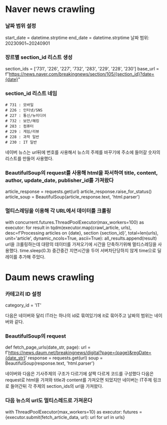 # Naver news crawling

### 날짜 범위 설정
start_date = datetime.strptime
end_date = datetime.strptime
날짜 범위: 20230901~20240901

### 장르별 section_id 리스트 생성
section_ids = ['731', '226', '227', '732', '283', '229', '228', '230']
base_url = f"https://news.naver.com/breakingnews/section/105/{section_id}?date={date}"

### section_id 리스트 네임
    # 731 : 모바일 
    # 226 : 인터넷/SNS 
    # 227 : 통신/뉴미디어 
    # 732 : 보안/해킹 
    # 283 : 컴퓨터 
    # 229 : 게임/리뷰 
    # 228 : 과학 일반 
    # 230 : IT 일반
네이버 뉴스는 url뒤에 번호를 사용해서 뉴스의 주제를 바꾸기에 주소에 들어갈 숫자의 리스트를 만들어 사용했다.


### BeautifulSoup의 request를 사용해 html을 파서하여 title, content, author, update_date, publisher_id를 가져왔다
article_response = requests.get(url)
        article_response.raise_for_status()
        article_soup = BeautifulSoup(article_response.text, 'html.parser')

### 멀티스레딩을 이용해 각 URL에서 데이터를 크롤링
with concurrent.futures.ThreadPoolExecutor(max_workers=100) as executor:
  for result in tqdm(executor.map(crawl_article, urls), desc=f'Processing articles on {date}, section {section_id}', total=len(urls), unit='article', dynamic_ncols=True, ascii=True):
                all_results.append(result)
url을 크롤링하는데 대량의 데이터를 가져오기에 시간을 단축하기위해 멀티스레딩을 사용했다.
time.sleep(0.3)
중간중간 지연시간을 두어 서버차단당하지 않게 time으로 딜레이를 추가해 주었다.

# Daum news crawling

### 카테고리 ID 설정
category_id = 'IT'

다음은 네이버와 달리 IT라는 하나의 id로 묶여있기에 it로 묶어주고 
날짜의 범위는 네이버와 같다.

###  BeautifulSoup의 request
def fetch_page_urls(date_str, page):
    url = f'https://news.daum.net/breakingnews/digital?page={page}&regDate={date_str}'
    response = requests.get(url)
soup = BeautifulSoup(response.text, 'html.parser')

네이버와 다음은 기사주제의 구조가 다르기에 살짝 다르게 코드를 구성했다 
다음은 request로  html을 가져와 title과 content를 가져오면 되었지만
네이버는 IT주제 링크로 들어간뒤 각 주제의 section_ids의 url을 가져왔다.

### 다음 뉴스의 url도 멀티스레드로 가져온다
with ThreadPoolExecutor(max_workers=10) as executor:
        futures = {executor.submit(fetch_article_data, url): url for url in urls}
